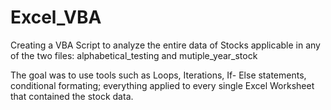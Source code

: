 # Excel_VBA

Creating a VBA Script to analyze the entire data of Stocks applicable in any of the two files: alphabetical_testing and mutiple_year_stock

The goal was to use tools such as Loops, Iterations, If- Else statements, conditional formating; everything applied to every single Excel Worksheet that contained the stock data.